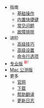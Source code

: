 - 指南
  - [基础操作](/zh-cn/getting-started)
  - [内置快捷键](/zh-cn/key-bindings)
  - [常见问题](/zh-cn/faq)
  - [故障排除](/zh-cn/troubleshooting)
- 进阶
  - [高级技巧](/zh-cn/advanced-tips)
  - [高级设置](/zh-cn/advanced-configs)
  - [命令行选项](/zh-cn/command-line-options)
- <a style="display:inline;border-right-style:none;" href="/zh-cn/pro">专业版</a> <sup style="color:red;">新!</sup>
- [Mac 公测版](/zh-cn/mac-beta)
- 更多
  - [官网](https://zh.snipaste.com)
  - [下载](/zh-cn/download)
  - [帮助翻译](/zh-cn/translation)
  - [更新日志](/zh-cn/changelog)
